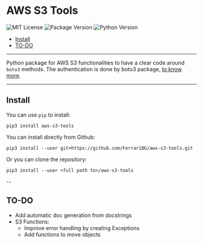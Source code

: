 # AWS S3 Tools

![MIT License](https://img.shields.io/pypi/l/aws-s3-tools)
![Package Version](https://img.shields.io/pypi/v/aws-s3-tools)
![Python Version](https://img.shields.io/pypi/pyversions/aws-s3-tools)

- [Install](#install)
- [TO-DO](#to-do)

---

Python package for AWS S3 functionalities to have a clear code around `boto3` methods. The authentication is done by boto3 package, [to know more](https://boto3.amazonaws.com/v1/documentation/api/latest/guide/credentials.html).

---

## Install

You can use `pip` to install:

```shell
pip3 install aws-s3-tools
```

You can install directly from Github:

```shell
pip3 install --user git+https://github.com/FerrariDG/aws-s3-tools.git
```

Or you can clone the repository:

```shell
pip3 install --user <full path to>/aws-s3-tools
```

--

## TO-DO

- Add automatic doc generation from docstrings
- S3 Functions:
  - Improve error handling by creating Exceptions
  - Add functions to move objects
